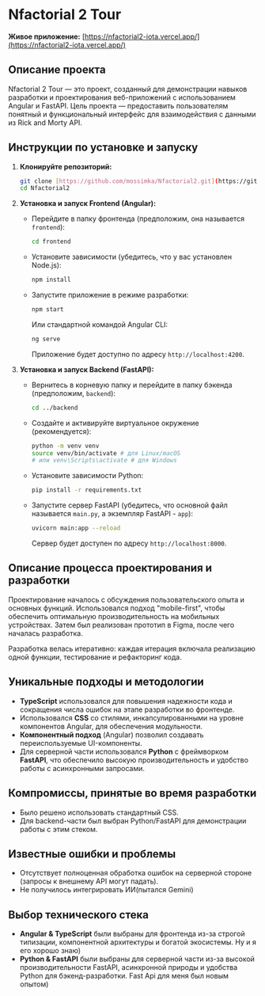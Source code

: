 # Nfactorial 2 Tour

**Живое приложение:** [https://nfactorial2-iota.vercel.app/](https://nfactorial2-iota.vercel.app/)

## Описание проекта

Nfactorial 2 Tour — это проект, созданный для демонстрации навыков разработки и проектирования веб-приложений с использованием Angular и FastAPI. Цель проекта — предоставить пользователям понятный и функциональный интерфейс для взаимодействия с данными из Rick and Morty API.

## Инструкции по установке и запуску

1.  **Клонируйте репозиторий:**
    ```bash
    git clone [https://github.com/mossimka/Nfactorial2.git](https://github.com/mossimka/Nfactorial2.git)
    cd Nfactorial2
    ```

2.  **Установка и запуск Frontend (Angular):**
    * Перейдите в папку фронтенда (предположим, она называется `frontend`):
      ```bash
      cd frontend
      ```
    * Установите зависимости (убедитесь, что у вас установлен Node.js):
      ```bash
      npm install
      ```
    * Запустите приложение в режиме разработки:
      ```bash
      npm start
      ```
      Или стандартной командой Angular CLI:
      ```bash
      ng serve
      ```
      Приложение будет доступно по адресу `http://localhost:4200`.

3.  **Установка и запуск Backend (FastAPI):**
    * Вернитесь в корневую папку и перейдите в папку бэкенда (предположим, `backend`):
      ```bash
      cd ../backend
      ```
    * Создайте и активируйте виртуальное окружение (рекомендуется):
      ```bash
      python -m venv venv
      source venv/bin/activate # для Linux/macOS
      # или venv\Scripts\activate # для Windows
      ```
    * Установите зависимости Python:
      ```bash
      pip install -r requirements.txt
      ```
    * Запустите сервер FastAPI (убедитесь, что основной файл называется `main.py`, а экземпляр FastAPI - `app`):
      ```bash
      uvicorn main:app --reload
      ```
      Сервер будет доступен по адресу `http://localhost:8000`.

## Описание процесса проектирования и разработки

Проектирование началось с обсуждения пользовательского опыта и основных функций. Использовался подход "mobile-first", чтобы обеспечить оптимальную производительность на мобильных устройствах. Затем был реализован прототип в Figma, после чего началась разработка.

Разработка велась итеративно: каждая итерация включала реализацию одной функции, тестирование и рефакторинг кода.

## Уникальные подходы и методологии

* **TypeScript** использовался для повышения надежности кода и сокращения числа ошибок на этапе разработки во фронтенде.
* Использовался **CSS** со стилями, инкапсулированными на уровне компонентов Angular, для обеспечения модульности.
* **Компонентный подход** (Angular) позволил создавать переиспользуемые UI-компоненты.
* Для серверной части использовался **Python** с фреймворком **FastAPI**, что обеспечило высокую производительность и удобство работы с асинхронными запросами.

## Компромиссы, принятые во время разработки

* Было решено использовать стандартный CSS.
* Для backend-части был выбран Python/FastAPI для демонстрации работы с этим стеком.

## Известные ошибки и проблемы

* Отсутствует полноценная обработка ошибок на серверной стороне (запросы к внешнему API могут падать).
* Не получилось интегрировать ИИ(пытался Gemini)

## Выбор технического стека

* **Angular & TypeScript** были выбраны для фронтенда из-за строгой типизации, компонентной архитектуры и богатой экосистемы. Ну и я его хорошо знаю)
* **Python & FastAPI** были выбраны для серверной части из-за высокой производительности FastAPI, асинхронной природы и удобства Python для бэкенд-разработки. Fast Api для меня был новым опытом)
